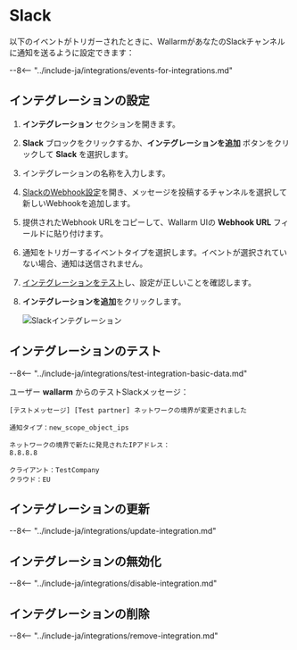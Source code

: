 # Slack

以下のイベントがトリガーされたときに、WallarmがあなたのSlackチャンネルに通知を送るように設定できます：

--8<-- "../include-ja/integrations/events-for-integrations.md"

## インテグレーションの設定

1. **インテグレーション** セクションを開きます。
2. **Slack** ブロックをクリックするか、**インテグレーションを追加** ボタンをクリックして **Slack** を選択します。
3. インテグレーションの名称を入力します。
4. [SlackのWebhook設定](https://my.slack.com/services/new/incoming-webhook/)を開き、メッセージを投稿するチャンネルを選択して新しいWebhookを追加します。
5. 提供されたWebhook URLをコピーして、Wallarm UIの **Webhook URL** フィールドに貼り付けます。
6. 通知をトリガーするイベントタイプを選択します。イベントが選択されていない場合、通知は送信されません。
7. [インテグレーションをテスト](#testing-integration)し、設定が正しいことを確認します。
8. **インテグレーションを追加**をクリックします。

      ![Slackインテグレーション](../../../images/user-guides/settings/integrations/add-slack-integration.png)

## インテグレーションのテスト

--8<-- "../include-ja/integrations/test-integration-basic-data.md"

ユーザー **wallarm** からのテストSlackメッセージ：

```
[テストメッセージ] [Test partner] ネットワークの境界が変更されました

通知タイプ：new_scope_object_ips

ネットワークの境界で新たに発見されたIPアドレス：
8.8.8.8

クライアント：TestCompany
クラウド：EU
```

## インテグレーションの更新

--8<-- "../include-ja/integrations/update-integration.md"

## インテグレーションの無効化

--8<-- "../include-ja/integrations/disable-integration.md"

## インテグレーションの削除

--8<-- "../include-ja/integrations/remove-integration.md"